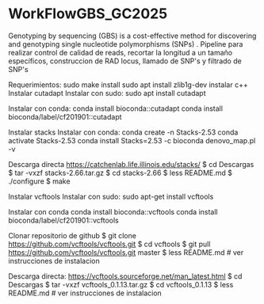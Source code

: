 # WorkFlowGBS_GC2025
Genotyping by sequencing (GBS) is a cost-effective method for discovering and genotyping single nucleotide polymorphisms (SNPs) . Pipeline para realizar control de calidad de reads, recortar la longitud a un tamaño específicos, construccion de RAD locus, llamado de SNP's y filtrado de SNP's

Requerimientos:
sudo make install
sudo apt install zlib1g-dev
instalar c++
Instalar cutadapt
Instalar con sudo:
sudo apt install cutadapt

Instalar con conda:
conda install bioconda::cutadapt conda install bioconda/label/cf201901::cutadapt

Instalar stacks
Instalar con conda:
conda create -n Stacks-2.53
conda activate Stacks-2.53
conda install Stacks=2.53 -c bioconda
denovo_map.pl -v

Descarga directa
https://catchenlab.life.illinois.edu/stacks/
$ cd Descargas
$ tar -vxzf stacks-2.66.tar.gz
$ cd stacks-2.66
$ less README.md
$ ./configure
$ make

Instalar vcftools
Instalar con sudo:
sudo apt-get install vcftools

Instalar con conda
conda install bioconda::vcftools
conda install bioconda/label/cf201901::vcftools

Clonar repositorio de github
$ git clone https://github.com/vcftools/vcftools.git
$ cd vcftools
$ git pull https://github.com/vcftools/vcftools.git master
$ less README.md # ver instrucciones de instalacion

Descarga directa:
https://vcftools.sourceforge.net/man_latest.html
$ cd Descargas
$ tar -vxzf vcftools_0.1.13.tar.gz
$ cd vcftools_0.1.13
$ less README.md # ver instrucciones de instalacion
